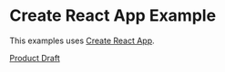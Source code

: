 # Create React App Example

This examples uses [Create React App](https://create-react-app.dev).


[Product Draft](https://hackmd.io/UG_X0y9xT4m8g15bBJwxww?both)
